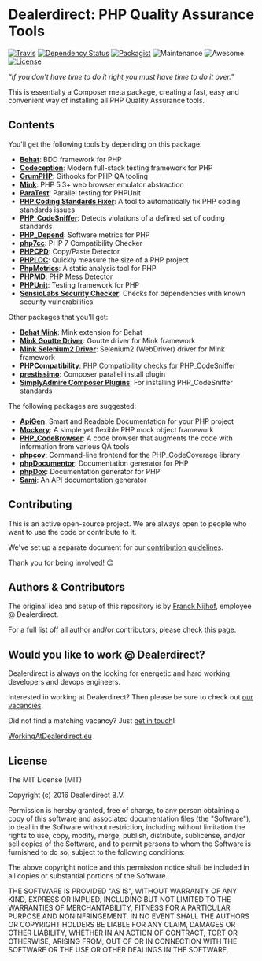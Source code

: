 # Dealerdirect: PHP Quality Assurance Tools

[![Travis](https://img.shields.io/travis/DealerDirect/php-qa-tools.svg?style=flat-square)](https://travis-ci.org/DealerDirect/php-qa-tools)
[![Dependency Status](https://www.versioneye.com/user/projects/580939a4d65a77002f5eab70/badge.svg?style=flat-square)](https://www.versioneye.com/user/projects/580939a4d65a77002f5eab70)
[![Packagist](https://img.shields.io/packagist/dt/dealerdirect/qa-tools.svg?style=flat-square)](https://packagist.org/packages/dealerdirect/qa-tools)
![Maintenance](https://img.shields.io/maintenance/yes/2016.svg?style=flat-square)
![Awesome](https://img.shields.io/badge/awesome%3F-yes-brightgreen.svg?style=flat-square)
[![License](https://img.shields.io/github/license/dealerdirect/php-qa-tools.svg?style=flat-square)](https://github.com/DealerDirect/php-qa-tools)

*“If you don’t have time to do it right you must have time to do it over.”*

This is essentially a Composer meta package, creating a fast, easy and
convenient way of installing all PHP Quality Assurance tools.

## Contents

You'll get the following tools by depending on this package:

* **[Behat]**: BDD framework for PHP
* **[Codeception]**: Modern full-stack testing framework for PHP
* **[GrumPHP]**: Githooks for PHP QA tooling
* **[Mink]**: PHP 5.3+ web browser emulator abstraction
* **[ParaTest]**: Parallel testing for PHPUnit
* **[PHP Coding Standards Fixer]**: A tool to automatically fix PHP coding standards issues
* **[PHP_CodeSniffer]**: Detects violations of a defined set of coding standards
* **[PHP_Depend]**: Software metrics for PHP
* **[php7cc]**: PHP 7 Compatibility Checker
* **[PHPCPD]**: Copy/Paste Detector
* **[PHPLOC]**: Quickly measure the size of a PHP project
* **[PhpMetrics]**: A static analysis tool for PHP
* **[PHPMD]**: PHP Mess Detector
* **[PHPUnit]**: Testing framework for PHP
* **[SensioLabs Security Checker]**: Checks for dependencies with known security vulnerabilities

Other packages that you'll get:

* **[Behat Mink]**: Mink extension for Behat
* **[Mink Goutte Driver]**: Goutte driver for Mink framework
* **[Mink Selenium2 Driver]**: Selenium2 (WebDriver) driver for Mink framework
* **[PHPCompatibility]**: PHP Compatibility checks for PHP_CodeSniffer
* **[prestissimo]**: Composer parallel install plugin
* **[SimplyAdmire Composer Plugins]**: For installing PHP_CodeSniffer standards

The following packages are suggested:
* **[ApiGen]**: Smart and Readable Documentation for your PHP project
* **[Mockery]**: A simple yet flexible PHP mock object framework
* **[PHP_CodeBrowser]**: A code browser that augments the code with information from various QA tools
* **[phpcov]**: Command-line frontend for the PHP_CodeCoverage library
* **[phpDocumentor]**: Documentation generator for PHP
* **[phpDox]**: Documentation generator for PHP
* **[Sami]**: An API documentation generator

[Behat]: http://behat.org
[Codeception]: http://codeception.com
[GrumPHP]: https://github.com/phpro/grumphp
[Mink]: http://mink.behat.org
[ParaTest]: https://github.com/brianium/paratest
[PHP Coding Standards Fixer]: http://cs.sensiolabs.org
[PHP_CodeSniffer]: https://github.com/squizlabs/PHP_CodeSniffer
[PHP_Depend]: https://github.com/pdepend/pdepend
[php7cc]: https://github.com/sstalle/php7cc
[PHPCPD]: https://github.com/sebastianbergmann/phpcpd
[PHPLOC]: https://github.com/sebastianbergmann/phploc
[PhpMetrics]: http://www.phpmetrics.org
[PHPMD]: https://phpmd.org
[PHPUnit]: https://phpunit.de
[SensioLabs Security Checker]: https://security.sensiolabs.org

[Behat Mink]: https://github.com/Behat/MinkExtension
[Mink Goutte Driver]: https://github.com/minkphp/MinkGoutteDriver
[Mink Selenium2 Driver]: https://github.com/minkphp/MinkSelenium2Driver
[PHPCompatibility]: https://github.com/wimg/PHPCompatibility
[prestissimo]: https://github.com/hirak/prestissimo
[SimplyAdmire Composer Plugins]: https://github.com/SimplyAdmire/ComposerPlugins

[ApiGen]: http://www.apigen.org
[Mockery]: https://github.com/padraic/mockery
[PHP_CodeBrowser]: https://github.com/mayflower/PHP_CodeBrowser
[phpcov]: https://github.com/sebastianbergmann/phpcov
[phpDocumentor]: https://www.phpdoc.org
[phpDox]: http://phpdox.de
[Sami]: https://github.com/FriendsOfPHP/sami

## Contributing

This is an active open-source project. We are always open to people who want to use the code or contribute to it.

We've set up a separate document for our [contribution guidelines].

Thank you for being involved! :heart_eyes:

[contribution guidelines]: https://github.com/dealerdirect/php-qa-tools/blob/master/CONTRIBUTING.md

## Authors & Contributors

The original idea and setup of this repository is by [Franck Nijhof], employee @ Dealerdirect.

For a full list off all author and/or contributors, please check [this page].

[this page]: https://github.com/dealerdirect/php-qa-tools/graphs/contributors
[Franck Nijhof]: https://github.com/frenck

## Would you like to work @ Dealerdirect?

Dealerdirect is always on the looking for energetic and hard working developers and devops engineers.

Interested in working at Dealerdirect? Then please be sure to check out [our vacancies].

Did not find a matching vacancy? Just [get in touch]!

[WorkingAtDealerdirect.eu]

[our vacancies]: http://workingatdealerdirect.eu/?post_type=vacancy&s=&department=99
[get in touch]: http://workingatdealerdirect.eu/open-sollicitatie/
[WorkingAtDealerdirect.eu]: http://www.workingatdealerdirect.eu

## License

The MIT License (MIT)

Copyright (c) 2016 Dealerdirect B.V.

Permission is hereby granted, free of charge, to any person obtaining a copy
of this software and associated documentation files (the "Software"), to deal
in the Software without restriction, including without limitation the rights
to use, copy, modify, merge, publish, distribute, sublicense, and/or sell
copies of the Software, and to permit persons to whom the Software is
furnished to do so, subject to the following conditions:

The above copyright notice and this permission notice shall be included in
all copies or substantial portions of the Software.

THE SOFTWARE IS PROVIDED "AS IS", WITHOUT WARRANTY OF ANY KIND, EXPRESS OR
IMPLIED, INCLUDING BUT NOT LIMITED TO THE WARRANTIES OF MERCHANTABILITY,
FITNESS FOR A PARTICULAR PURPOSE AND NONINFRINGEMENT.  IN NO EVENT SHALL THE
AUTHORS OR COPYRIGHT HOLDERS BE LIABLE FOR ANY CLAIM, DAMAGES OR OTHER
LIABILITY, WHETHER IN AN ACTION OF CONTRACT, TORT OR OTHERWISE, ARISING FROM,
OUT OF OR IN CONNECTION WITH THE SOFTWARE OR THE USE OR OTHER DEALINGS IN
THE SOFTWARE.
